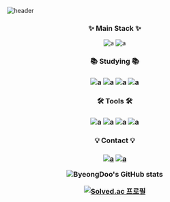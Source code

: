 ![header](https://capsule-render.vercel.app/api?type=waving&color=auto&height=230&section=header&text=Hi%20there!%20👋&fontSize=70)

<h3 align="center">✨ Main Stack ✨</h3>
<div align="center">

![a](https://img.shields.io/badge/springboot-20232a.svg?style=for-the-badge&logo=springboot&logoColor=#6DB33F&backgroundColor=#FFFFFF)
![a](https://img.shields.io/badge/mysql-20232a.svg?style=for-the-badge&logo=mysql&logoColor=#4479A1)

<!--
**ByeongDoo-Han/ByeongDoo-Han** is a ✨ _special_ ✨ repository because its `README.md` (this file) appears on your GitHub profile.

Here are some ideas to get you started:

-   🔭 I’m currently working on ...
-   🌱 I’m currently learning ...
-   👯 I’m looking to collaborate on ...
-   🤔 I’m looking for help with ...
-   💬 Ask me about ...
-   📫 How to reach me: ...
-   😄 Pronouns: ...
-   ⚡ Fun fact: ...
    -->

<!-- ### :zap: Recent Activity -->

<!--START_SECTION:activity-->

<h3 align="center">📚 Studying 📚<h3>

![a](https://img.shields.io/badge/kotlin-20232a.svg?style=for-the-badge&logo=kotlin&logoColor=#4479A1)
![a](https://img.shields.io/badge/react-20232a.svg?style=for-the-badge&logo=react&logoColor=#4479A1)
![a](https://img.shields.io/badge/javascript-20232a.svg?style=for-the-badge&logo=javascript&logoColor=#4479A1)
![a](https://img.shields.io/badge/typescript-20232a.svg?style=for-the-badge&logo=typescript&logoColor=#4479A1)

<h3 align="center">🛠️ Tools 🛠️<h3>

![a](https://img.shields.io/badge/git-20232a.svg?style=for-the-badge&logo=git&logoColor=#4479A1)
![a](https://img.shields.io/badge/github-20232a.svg?style=for-the-badge&logo=github&logoColor=#4479A1)
![a](https://img.shields.io/badge/intellij-20232a.svg?style=for-the-badge&logo=intellijidea&logoColor=#4479A1)
![a](https://img.shields.io/badge/eclipse-20232a.svg?style=for-the-badge&logo=eclipseide&logoColor=#4479A1)

<h3 align="center">💡 Contact 💡<h3>

[![a](https://img.shields.io/badge/velog-20232a.svg?style=for-the-badge&logo=velog&logoColor=#4479A1)](https://velog.io/@quden04/posts)
[![a](https://img.shields.io/badge/quden04@gmail.com-20232a.svg?style=for-the-badge&logo=gmail&logoColor=#4479A1)](https://mail.google.com/mail/?view=cm&fs=1&to=quden04@gmail.com)

<!--END_SECTION:activity-->

![ByeongDoo's GitHub stats](https://github-readme-stats.vercel.app/api?username=ByeongDoo-Han&show_icons=true&theme=auto)

[![Solved.ac
프로필](http://mazassumnida.wtf/api/v2/generate_badge?boj=quden03)](https://solved.ac/quden03)

</div>

